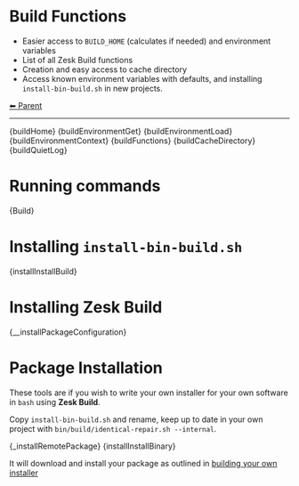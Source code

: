 # Build Functions

- Easier access to `BUILD_HOME` (calculates if needed) and environment variables
- List of all Zesk Build functions
- Creation and easy access to cache directory
- Access known environment variables with defaults, and installing `install-bin-build.sh` in new projects.

<!-- TEMPLATE header 2 -->
[⬅ Parent ](../index.md)
<hr />

{buildHome}
{buildEnvironmentGet}
{buildEnvironmentLoad}
{buildEnvironmentContext}
{buildFunctions}
{buildCacheDirectory}
{buildQuietLog}

# Running commands

{Build}

# Installing `install-bin-build.sh`

{installInstallBuild}

# Installing Zesk Build

{__installPackageConfiguration}

# Package Installation

These tools are if you wish to write your own installer for your own software in `bash` using **Zesk Build**.

Copy `install-bin-build.sh` and rename, keep up to date in your own project with
`bin/build/identical-repair.sh --internal`.

{_installRemotePackage}
{installInstallBinary}

It will download and install your package as outlined in [building your own installer](../guide/installer.md)
